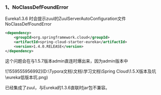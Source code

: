 ### 1、NoClassDefFoundError

Eureka1.3.6 时会提示zuul的ZuulServerAutoConfiguration文件NoClassDefFoundError

```xml
<dependency>
    <groupId>org.springframework.cloud</groupId>
    <artifactId>spring-cloud-starter-eureka</artifactId>
    <version>1.4.0.RELEASE</version>
</dependency>
```

这个问题会在与1.5.7版本admin直连时爆出来，因为admin版本中

![1559555956992](D:\Typora文档\文档\学习文档\Spring Cloud\1.5.X版本及坑\eureka低版本坑.png)

已经集成了zuul，与Eureka的1.3.6直联时jar包不兼容。